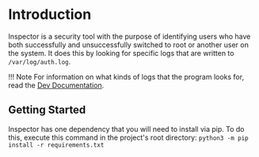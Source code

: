 # Introduction

Inspector is a security tool with the purpose of identifying users who have both successfully and unsuccessfully switched to root or another user on the system. It does this by looking for specific logs that are written to `/var/log/auth.log`.

!!! Note
    For information on what kinds of logs that the program looks for, read the [Dev Documentation](dev-docs/index.md).

## Getting Started

Inspector has one dependency that you will need to install via pip. To do this, execute this command in the project's root directory: `python3 -m pip install -r requirements.txt`
